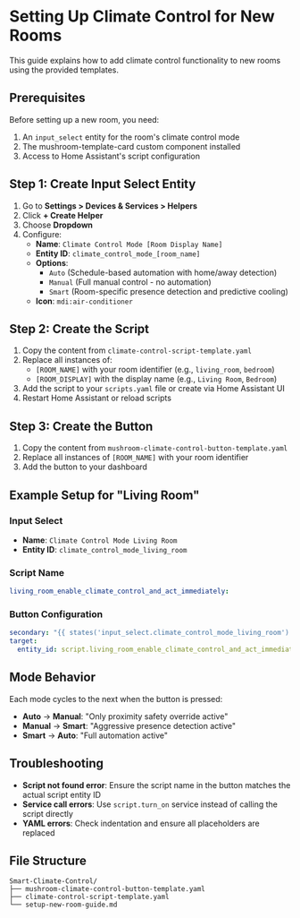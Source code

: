 # Setting Up Climate Control for New Rooms

This guide explains how to add climate control functionality to new rooms using the provided templates.

## Prerequisites

Before setting up a new room, you need:
1. An `input_select` entity for the room's climate control mode
2. The mushroom-template-card custom component installed
3. Access to Home Assistant's script configuration

## Step 1: Create Input Select Entity

1. Go to **Settings > Devices & Services > Helpers**
2. Click **+ Create Helper**
3. Choose **Dropdown**
4. Configure:
   - **Name**: `Climate Control Mode [Room Display Name]`
   - **Entity ID**: `climate_control_mode_[room_name]`
   - **Options**: 
     - `Auto` (Schedule-based automation with home/away detection)
     - `Manual` (Full manual control - no automation)
     - `Smart` (Room-specific presence detection and predictive cooling)
   - **Icon**: `mdi:air-conditioner`

## Step 2: Create the Script

1. Copy the content from `climate-control-script-template.yaml`
2. Replace all instances of:
   - `[ROOM_NAME]` with your room identifier (e.g., `living_room`, `bedroom`)
   - `[ROOM_DISPLAY]` with the display name (e.g., `Living Room`, `Bedroom`)
3. Add the script to your `scripts.yaml` file or create via Home Assistant UI
4. Restart Home Assistant or reload scripts

## Step 3: Create the Button

1. Copy the content from `mushroom-climate-control-button-template.yaml`
2. Replace all instances of `[ROOM_NAME]` with your room identifier
3. Add the button to your dashboard

## Example Setup for "Living Room"

### Input Select
- **Name**: `Climate Control Mode Living Room`
- **Entity ID**: `climate_control_mode_living_room`

### Script Name
```yaml
living_room_enable_climate_control_and_act_immediately:
```

### Button Configuration
```yaml
secondary: "{{ states('input_select.climate_control_mode_living_room') }}"
target:
  entity_id: script.living_room_enable_climate_control_and_act_immediately
```

## Mode Behavior

Each mode cycles to the next when the button is pressed:

- **Auto** → **Manual**: "Only proximity safety override active"
- **Manual** → **Smart**: "Aggressive presence detection active" 
- **Smart** → **Auto**: "Full automation active"

## Troubleshooting

- **Script not found error**: Ensure the script name in the button matches the actual script entity ID
- **Service call errors**: Use `script.turn_on` service instead of calling the script directly
- **YAML errors**: Check indentation and ensure all placeholders are replaced

## File Structure

```
Smart-Climate-Control/
├── mushroom-climate-control-button-template.yaml
├── climate-control-script-template.yaml
└── setup-new-room-guide.md
```